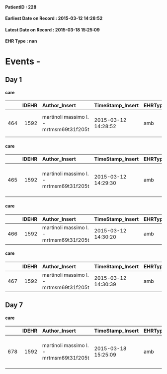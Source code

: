 
#### PatientID : 228
#### Earliest Date on Record : 2015-03-12 14:28:52
#### Latest Date on Record : 2015-03-18 15:25:09
#### EHR Type : nan

# Events - 

## Day 1

#### care
|     |   IDEHR | Author_Insert                           | TimeStamp_Insert    | EHRType   |   PatientID |   IDGESTIONE_AUSILI |   ds_ncons |   opt_annulla_consegna | dt_Ric_consegna     | dt_ric_cons_forn    | opt_ausilio                   |
|----:|--------:|:----------------------------------------|:--------------------|:----------|------------:|--------------------:|-----------:|-----------------------:|:--------------------|:--------------------|:------------------------------|
| 464 |    1592 | martinoli massimo l. - mrtmsm69t31f205t | 2015-03-12 14:28:52 | amb       |         228 |                 306 |      24778 |                      0 | 2015-03-06 00:00:00 | 2015-03-06 00:00:00 | upside stabilizer for wc # 20 |

#### care
|     |   IDEHR | Author_Insert                           | TimeStamp_Insert    | EHRType   |   PatientID |   IDGESTIONE_AUSILI |   ds_ncons |   opt_annulla_consegna | dt_Ric_consegna     | dt_ric_cons_forn    | opt_ausilio                          |
|----:|--------:|:----------------------------------------|:--------------------|:----------|------------:|--------------------:|-----------:|-----------------------:|:--------------------|:--------------------|:-------------------------------------|
| 465 |    1592 | martinoli massimo l. - mrtmsm69t31f205t | 2015-03-12 14:29:30 | amb       |         228 |                 307 |      24799 |                      0 | 2015-03-09 00:00:00 | 2015-03-10 00:00:00 | 2 tips walker 2 wheels (walker) # 10 |

#### care
|     |   IDEHR | Author_Insert                           | TimeStamp_Insert    | EHRType   |   PatientID |   IDGESTIONE_AUSILI |   ds_ncons |   opt_annulla_consegna | dt_Ric_consegna     | dt_ric_cons_forn    | opt_ausilio           |
|----:|--------:|:----------------------------------------|:--------------------|:----------|------------:|--------------------:|-----------:|-----------------------:|:--------------------|:--------------------|:----------------------|
| 466 |    1592 | martinoli massimo l. - mrtmsm69t31f205t | 2015-03-12 14:30:20 | amb       |         228 |                 308 |      24804 |                      0 | 2015-03-10 00:00:00 | 2015-03-10 00:00:00 | swivel seat bath # 22 |

#### care
|     |   IDEHR | Author_Insert                           | TimeStamp_Insert    | EHRType   |   PatientID |   IDGESTIONE_AUSILI |   ds_ncons |   opt_annulla_consegna | ds_note_x   | dt_Ric_consegna     | dt_ric_cons_forn    | opt_ausilio           |
|----:|--------:|:----------------------------------------|:--------------------|:----------|------------:|--------------------:|-----------:|-----------------------:|:------------|:--------------------|:--------------------|:----------------------|
| 467 |    1592 | martinoli massimo l. - mrtmsm69t31f205t | 2015-03-12 14:30:39 | amb       |         228 |                 309 |      24804 |                      0 | note        | 2015-03-10 00:00:00 | 2015-03-10 00:00:00 | swivel seat bath # 22 |


## Day 7

#### care
|     |   IDEHR | Author_Insert                           | TimeStamp_Insert    | EHRType   |   PatientID |   IDGESTIONE_AUSILI |   ds_ncons |   opt_annulla_consegna | dt_Ric_consegna     | dt_ric_cons_forn    | opt_ausilio                             |
|----:|--------:|:----------------------------------------|:--------------------|:----------|------------:|--------------------:|-----------:|-----------------------:|:--------------------|:--------------------|:----------------------------------------|
| 678 |    1592 | martinoli massimo l. - mrtmsm69t31f205t | 2015-03-18 15:25:09 | amb       |         228 |                 521 |      24863 |                      0 | 2015-03-18 00:00:00 | 2015-03-18 00:00:00 | antid air mattress with compressor # 16 |


